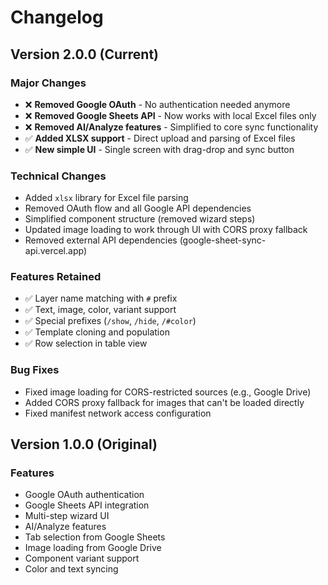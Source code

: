 # Changelog

## Version 2.0.0 (Current)

### Major Changes
- ❌ **Removed Google OAuth** - No authentication needed anymore
- ❌ **Removed Google Sheets API** - Now works with local Excel files only
- ❌ **Removed AI/Analyze features** - Simplified to core sync functionality
- ✅ **Added XLSX support** - Direct upload and parsing of Excel files
- ✅ **New simple UI** - Single screen with drag-drop and sync button

### Technical Changes
- Added `xlsx` library for Excel file parsing
- Removed OAuth flow and all Google API dependencies
- Simplified component structure (removed wizard steps)
- Updated image loading to work through UI with CORS proxy fallback
- Removed external API dependencies (google-sheet-sync-api.vercel.app)

### Features Retained
- ✅ Layer name matching with `#` prefix
- ✅ Text, image, color, variant support
- ✅ Special prefixes (`/show`, `/hide`, `/#color`)
- ✅ Template cloning and population
- ✅ Row selection in table view

### Bug Fixes
- Fixed image loading for CORS-restricted sources (e.g., Google Drive)
- Added CORS proxy fallback for images that can't be loaded directly
- Fixed manifest network access configuration

## Version 1.0.0 (Original)

### Features
- Google OAuth authentication
- Google Sheets API integration
- Multi-step wizard UI
- AI/Analyze features
- Tab selection from Google Sheets
- Image loading from Google Drive
- Component variant support
- Color and text syncing


